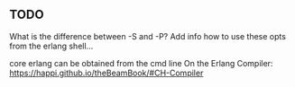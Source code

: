 ## TODO

What is the difference between -S and -P?
Add info how to use these opts from the erlang shell...

core erlang can be obtained from the cmd line
On the Erlang Compiler: https://happi.github.io/theBeamBook/#CH-Compiler
